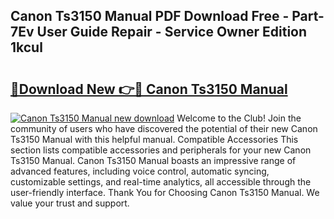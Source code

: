 ## Canon Ts3150 Manual PDF Download Free - Part-7Ev User Guide Repair - Service Owner Edition 1kcul

# <h2><a href="http://cf17183.oget.top/?id=Canon+Ts3150+Manual">🔗Download New 👉🔴 Canon Ts3150 Manual</a></h2>

[![Canon Ts3150 Manual new download](https://i.imgur.com/5g1atiW.png)](http://cf17183.oget.top/?id=Canon+Ts3150+Manual)
Welcome to the Club! Join the community of users who have discovered the potential of their new Canon Ts3150 Manual with this helpful manual. Compatible Accessories This section lists compatible accessories and peripherals for your new Canon Ts3150 Manual. Canon Ts3150 Manual boasts an impressive range of advanced features, including voice control, automatic syncing, customizable settings, and real-time analytics, all accessible through the user-friendly interface. Thank You for Choosing Canon Ts3150 Manual. We value your trust and support.
